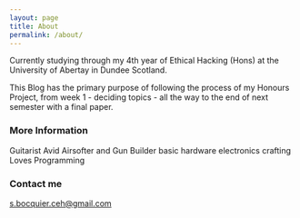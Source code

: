 ```yaml
---
layout: page
title: About
permalink: /about/
---
```


Currently studying through my 4th year of Ethical Hacking (Hons) at the University of Abertay in Dundee Scotland.

This Blog has the primary purpose of following the process of my Honours Project, from week 1 - deciding topics - all the way to the end of next semester with a final paper.


### More Information

Guitarist
Avid Airsofter and Gun Builder
basic hardware electronics crafting
Loves Programming

### Contact me

[s.bocquier.ceh@gmail.com](mailto:s.bocquier.ceh@gmail.com)